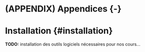 # (APPENDIX) Appendices {-}

# Installation {#installation}



**TODO:** installation des outils logiciels nécessaires pour nos cours...
